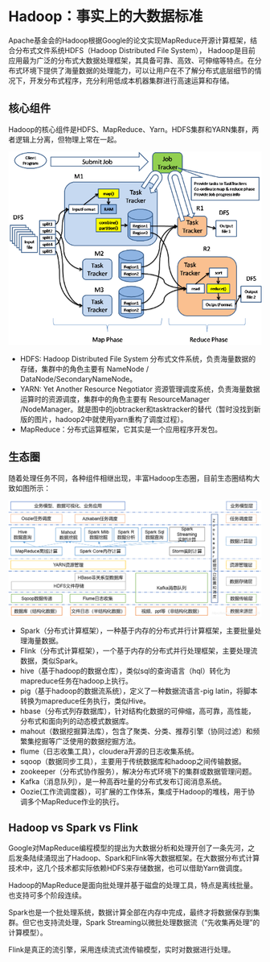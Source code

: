 # Hadoop：事实上的大数据标准

Apache基金会的Hadoop根据Google的论文实现MapReduce开源计算框架，结合分布式文件系统HDFS（Hadoop Distributed File System），  Hadoop是目前应用最为广泛的分布式大数据处理框架，其具备可靠、高效、可伸缩等特点。在分布式环境下提供了海量数据的处理能力，可以让用户在不了解分布式底层细节的情况下，开发分布式程序，充分利用低成本机器集群进行高速运算和存储。

## 核心组件

Hadoop的核心组件是HDFS、MapReduce、Yarn。HDFS集群和YARN集群，两者逻辑上分离，但物理上常在一起。

![hadoop_system](img/hadoop_system.png)

- HDFS: Hadoop Distributed File System 分布式文件系统，负责海量数据的存储，集群中的角色主要有 NameNode / DataNode/SecondaryNameNode。
- YARN: Yet Another Resource Negotiator  资源管理调度系统，负责海量数据运算时的资源调度，集群中的角色主要有 ResourceManager /NodeManager。就是图中的jobtracker和tasktracker的替代（暂时没找到新版的图片，hadoop2中就使用yarn重构了调度过程）。
- MapReduce：分布式运算框架，它其实是一个应用程序开发包。

## 生态圈

随着处理任务不同，各种组件相继出现，丰富Hadoop生态圈，目前生态圈结构大致如图所示：

![hadoop_ecology](img/hadoop_ecology.png)

- Spark（分布式计算框架），一种基于内存的分布式并行计算框架，主要批量处理海量数据。
- Flink（分布式计算框架），一个基于内存的分布式并行处理框架，主要处理流数据，类似Spark。
- hive（基于hadoop的数据仓库），类似sql的查询语言（hql）转化为mapreduce任务在hadoop上执行。
- pig（基于hadoop的数据流系统），定义了一种数据流语言-pig latin，将脚本转换为mapreduce任务执行，类似Hive。
- hbase（分布式列存数据库），针对结构化数据的可伸缩，高可靠，高性能，分布式和面向列的动态模式数据库。
- mahout（数据挖掘算法库），包含了聚类、分类、推荐引擎（协同过滤）和频繁集挖掘等广泛使用的数据挖掘方法。
- flume（日志收集工具），cloudera开源的日志收集系统。
- sqoop（数据同步工具），主要用于传统数据库和hadoop之间传输数据。
- zookeeper（分布式协作服务），解决分布式环境下的集群或数据管理问题。
- Kafka（消息队列），是一种高吞吐量的分布式发布订阅消息系统。
- Oozie(工作流调度器），可扩展的工作体系，集成于Hadoop的堆栈，用于协调多个MapReduce作业的执行。

## Hadoop vs Spark vs Flink

Google对MapReduce编程模型的提出为大数据分析和处理开创了一条先河，之后发条陆续涌现出了Hadoop、Spark和Flink等大数据框架。在大数据分布式计算技术中，这几个技术都实际依赖HDFS来存储数据，也可以借助Yarn做调度。

Hadoop的MapReduce是面向批处理并基于磁盘的处理工具，特点是离线批量。也支持可多个阶段连续。

Spark也是一个批处理系统，数据计算全部在内存中完成，最终才将数据保存到集群。但它也支持流处理，Spark Streaming以微批处理数据流（“先收集再处理”的计算模型）。

Flink是真正的流引擎，采用连续流式流传输模型，实时对数据进行处理。